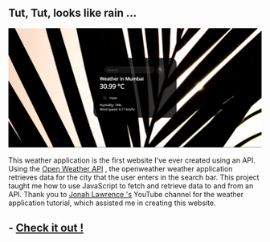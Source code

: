 ## Tut, Tut, looks like rain ...

![Weather app landing page](./img/Weather%20app%20landing%20page.jpg)

This weather application is the first website I've ever created using an API. Using the [Open Weather API](https://openweathermap.org/api) , the openweather weather application retrieves data for the city that the user enters in the search bar. This project taught me how to use JavaScript to fetch and retrieve data to and from an API. Thank you to [Jonah Lawrence
's](https://www.youtube.com/watch?v=WZNG8UomjSI) YouTube channel for the weather application tutorial, which assisted me in creating this website.

## - [Check it out !](https://openweather-weather-application.netlify.app/)
